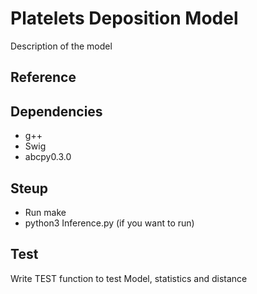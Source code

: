 # Platelets Deposition Model

Description of the model 

## Reference

## Dependencies 
- g++ 
- Swig 
- abcpy0.3.0

## Steup 

- Run make 
- python3 Inference.py (if you want to run)

## Test 
Write  TEST function to test Model, statistics and distance 

